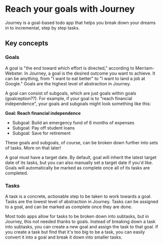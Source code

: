 # Reach your goals with Journey

Journey is a goal-based todo app that helps you break down your dreams in to incremental, step by step tasks.

## Key concepts

### Goals

A goal is "the end toward which effort is directed," according to Merriam-Webster. In Journey, a goal is the desired outcome you want to achieve. It can be anything, from "I want to eat better" to "I want to land a job at Google." Goals are the highest level of abstraction in Journey.

A goal can consist of subgoals, which are just goals within goals (goalception??). For example, if your goal is to "reach financial independence", your goals and subgoals might look something like this:

**Goal: Reach financial independence**
* Subgoal: Build an emergency fund of 6 months of expenses
* Subgoal: Pay off student loans
* Subgoal: Save for retirement

These goals and subgoals, of course, can be broken down further into sets of tasks. More on that later!

A goal must have a target date. By default, goal will inherit the latest target date of its tasks, but you can also manually set a target date if you'd like. Goals will automatically be marked as complete once all of its tasks are completed.

### Tasks

A task is a concrete, actionable step to be taken to work towards a goal. Tasks are the lowest level of abstraction in Journey. Tasks can be assigned to a goal, and can be marked as complete once they are done.

Most todo apps allow for tasks to be broken down into subtasks, but in Journey, this not needed thanks to goals. Instead of breaking down a task into subtasks, you can create a new goal and assign the task to that goal. If you create a task but find that it's too big to be a task, you can easily convert it into a goal and break it down into smaller tasks.
